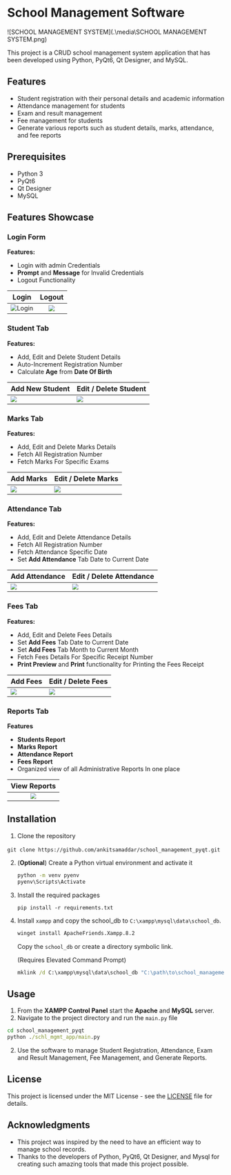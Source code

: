# School Management Software

![SCHOOL MANAGEMENT SYSTEM](.\media\SCHOOL MANAGEMENT SYSTEM.png)

This project is a CRUD school management system application that has been developed using Python, PyQt6, Qt Designer, and MySQL.


## Features

- Student registration with their personal details and academic information
- Attendance management for students
- Exam and result management
- Fee management for students
- Generate various reports such as student details, marks, attendance, and fee reports

## Prerequisites

- Python 3
- PyQt6
- Qt Designer
- MySQL

## Features Showcase

### Login Form

**Features:**

- Login with admin Credentials
- **Prompt** and **Message** for Invalid Credentials 
- Logout Functionality

|                            Login                             |                       Logout                       |
| :----------------------------------------------------------: | :------------------------------------------------: |
| <img src=".\media\login.gif" alt="Login" style="zoom: 90%;" /> | <img src="./media/logout.gif" style="zoom:90%;" /> |

### Student Tab

**Features:**

- Add, Edit and Delete Student Details
- Auto-Increment Registration Number
- Calculate **Age** from **Date Of Birth**

| Add New Student                                         | Edit / Delete Student                                        |
| ------------------------------------------------------- | ------------------------------------------------------------ |
| <img src="./media/student_add.gif" style="zoom:90%;" /> | <img src="./media/student_edit_delete.gif" style="zoom:90%;" /> |

### Marks Tab

**Features:**

- Add, Edit and Delete Marks Details
- Fetch All Registration Number
- Fetch Marks For Specific Exams

| Add Marks                                             | Edit / Delete Marks                                          |
| ----------------------------------------------------- | ------------------------------------------------------------ |
| <img src="./media/marks_add.gif" style="zoom:90%;" /> | <img src="./media/marks_edit_delete.gif" style="zoom:90%;" /> |

### Attendance Tab

**Features:**

- Add, Edit and Delete Attendance Details
- Fetch All Registration Number
- Fetch Attendance Specific Date
- Set **Add Attendance** Tab Date to Current Date 

| Add Attendance                                             | Edit / Delete Attendance                                     |
| ---------------------------------------------------------- | ------------------------------------------------------------ |
| <img src="./media/attendance_add.gif" style="zoom:90%;" /> | <img src="./media/attendance_edit_delete.gif" style="zoom:90%;" /> |

### Fees Tab

**Features:**

- Add, Edit and Delete Fees Details
- Set **Add Fees** Tab Date to Current Date 
- Set **Add Fees** Tab Month to Current Month 
- Fetch Fees Details For Specific Receipt Number
- **Print Preview** and **Print** functionality for Printing the Fees Receipt

| Add Fees                                             | Edit / Delete Fees                                           |
| ---------------------------------------------------- | ------------------------------------------------------------ |
| <img src="./media/fees_add.gif" style="zoom:90%;" /> | <img src="./media/fees_edit_delete.gif" style="zoom:90%;" /> |

### Reports Tab

**Features**

- **Students Report**
- **Marks Report**
- **Attendance Report**
- **Fees Report**
- Organized view of all Administrative Reports In one place 

|                    View Reports                     |
| :-------------------------------------------------: |
| <img src="./media/reports.gif" style="zoom:80%;" /> |



## Installation

1. Clone the repository

​	`git clone https://github.com/ankitsamaddar/school_management_pyqt.git`

2. (**Optional**) Create a Python virtual environment and activate it

   ```bash
   python -m venv pyenv
   pyenv\Scripts\Activate
   ```

3. Install the required packages

  	`pip install -r requirements.txt`

4. Install `xampp` and copy the school_db to `C:\xampp\mysql\data\school_db`.

   ```bat
   winget install ApacheFriends.Xampp.8.2
   ```

   Copy the `school_db` or create a directory symbolic link.

   (Requires Elevated Command Prompt)

   ```bat
   mklink /d C:\xampp\mysql\data\school_db "C:\path\to\school_management_pyqt\schl_mgmt_app\school_db"
   ```


## Usage

1. From the **XAMPP Control Panel** start the **Apache** and **MySQL** server.
2. Navigate to the project directory and run the `main.py` file

  ```bat
  cd school_management_pyqt 
  python ./schl_mgmt_app/main.py
  ```

2. Use the software to manage Student Registration, Attendance, Exam and Result Management, Fee Management, and Generate Reports.

## License

This project is licensed under the MIT License - see the [LICENSE]() file for details.

## Acknowledgments

- This project was inspired by the need to have an efficient way to manage school records.
- Thanks to the developers of Python, PyQt6, Qt Designer, and Mysql for creating such amazing tools that made this project possible.
